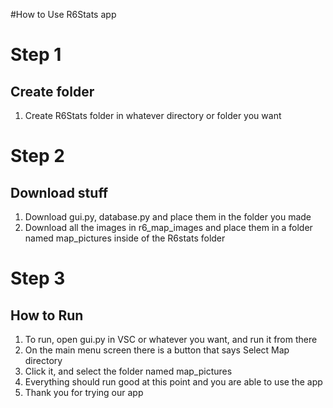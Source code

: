 #How to Use R6Stats app
# Step 1
## Create folder
1. Create R6Stats folder in whatever directory or folder you want

# Step 2
## Download stuff
1. Download gui.py, database.py and place them in the folder you made
2. Download all the images in r6_map_images and place them in a folder named map_pictures inside of the R6stats folder

# Step 3
## How to Run
1. To run, open gui.py in VSC or whatever you want, and run it from there
2. On the main menu screen there is a button that says Select Map directory
3. Click it, and select the folder named map_pictures
4. Everything should run good at this point and you are able to use the app
5. Thank you for trying our app
